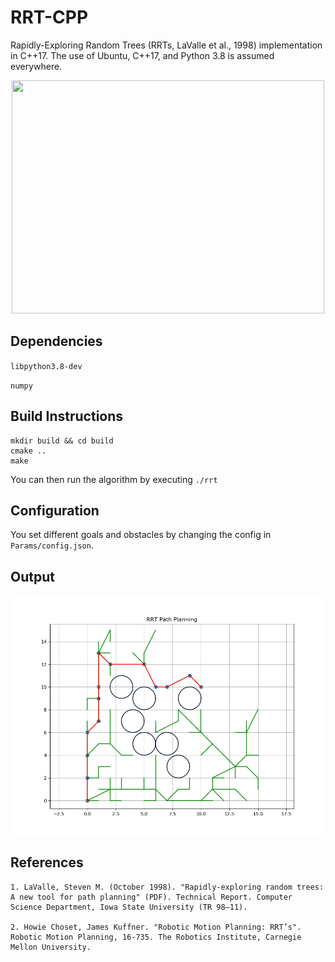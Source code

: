 # RRT-CPP
Rapidly-Exploring Random Trees (RRTs, LaValle et al., 1998) implementation in C++17. The use of Ubuntu, C++17, and Python 3.8 is assumed everywhere.

<p align="center">
  <img width="500" height="373" src="https://upload.wikimedia.org/wikipedia/commons/6/62/Rapidly-exploring_Random_Tree_%28RRT%29_500x373.gif">
</p>

## Dependencies

`libpython3.8-dev`

`numpy`

## Build Instructions

```
mkdir build && cd build
cmake ..
make
```

You can then run the algorithm by executing `./rrt`

## Configuration

You set different goals and obstacles by changing the config in `Params/config.json`.

## Output

<p align="center">
  <img heigh src="./images/output.png">
</p>

## References

  
    1. LaValle, Steven M. (October 1998). "Rapidly-exploring random trees: A new tool for path planning" (PDF). Technical Report. Computer Science Department, Iowa State University (TR 98–11).

    2. Howie Choset, James Kuffner. "Robotic Motion Planning: RRT’s". Robotic Motion Planning, 16-735. The Robotics Institute, Carnegie Mellon University.
  

